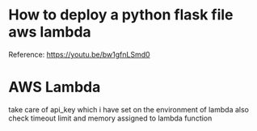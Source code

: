 # How to deploy a python flask file aws lambda

Reference: https://youtu.be/bw1gfnLSmd0

# AWS Lambda

take care of api_key which i have set on the environment of lambda
also check timeout limit and memory assigned to lambda function
